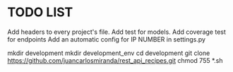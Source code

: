 # TODO LIST

Add headers to every project's file.
Add test for models.
Add coverage test for endpoints
Add an automatic config for IP NUMBER in settings.py


mkdir development
mkdir development_env
cd development
git clone https://github.com/juancarlosmiranda/rest_api_recipes.git
chmod 755 *.sh


